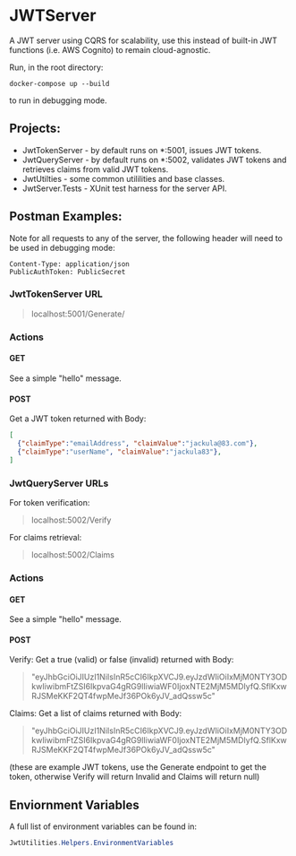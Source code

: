 # JWTServer

A JWT server using CQRS for scalability, use this instead of built-in JWT functions (i.e. AWS Cognito) to remain cloud-agnostic.

Run, in the root directory:
```
docker-compose up --build
```
to run in debugging mode.


## Projects:

- JwtTokenServer - by default runs on *:5001, issues JWT tokens.
- JwtQueryServer - by default runs on *:5002, validates JWT tokens and retrieves claims from valid JWT tokens.
- JwtUtilties - some common utililities and base classes.
- JwtServer.Tests - XUnit test harness for the server API.

## Postman Examples:

Note for all requests to any of the server, the following header will need to be used in debugging mode:
```
Content-Type: application/json
PublicAuthToken: PublicSecret
```

### JwtTokenServer URL

> localhost:5001/Generate/

### Actions
#### GET
See a simple "hello" message.

#### POST

Get a JWT token returned with Body:
```json
[
  {"claimType":"emailAddress", "claimValue":"jackula@83.com"},
  {"claimType":"userName", "claimValue":"jackula83"},
]
```

### JwtQueryServer URLs

For token verification:
> localhost:5002/Verify

For claims retrieval:
> localhost:5002/Claims

### Actions
#### GET
See a simple "hello" message.

#### POST

Verify: Get a true (valid) or false (invalid) returned with Body:
> "eyJhbGciOiJIUzI1NiIsInR5cCI6IkpXVCJ9.eyJzdWIiOiIxMjM0NTY3ODkwIiwibmFtZSI6IkpvaG4gRG9lIiwiaWF0IjoxNTE2MjM5MDIyfQ.SflKxwRJSMeKKF2QT4fwpMeJf36POk6yJV_adQssw5c"

Claims: Get a list of claims returned with Body:
> "eyJhbGciOiJIUzI1NiIsInR5cCI6IkpXVCJ9.eyJzdWIiOiIxMjM0NTY3ODkwIiwibmFtZSI6IkpvaG4gRG9lIiwiaWF0IjoxNTE2MjM5MDIyfQ.SflKxwRJSMeKKF2QT4fwpMeJf36POk6yJV_adQssw5c"

(these are example JWT tokens, use the Generate endpoint to get the token, otherwise Verify will return Invalid and Claims will return null)

## Enviornment Variables

A full list of environment variables can be found in:
```c#
JwtUtilities.Helpers.EnvironmentVariables
```
